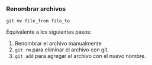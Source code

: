 ### Renombrar archivos
```
git mv file_from file_to
```
Equivalente a los siguientes pasos:

1) Renombrar el archivo manualmente
2) `git rm` para eliminar el archivo con git.
3) `git add` para agregar el archivo con el nuevo nombre. 